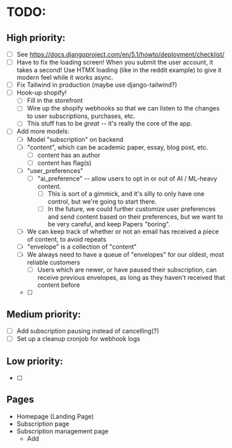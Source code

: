 # TODO:

## High priority:
- [ ] See https://docs.djangoproject.com/en/5.1/howto/deployment/checklist/
- [ ] Have to fix the loading screen! When you submit the user account, it takes a second! Use HTMX loading (like in the reddit example) to give it modern feel while it works async.
- [ ] Fix Tailwind in production (maybe use django-tailwind?)
- [ ] Hook-up shopify!
  - [ ] Fill in the storefront
  - [ ] Wire up the shopify webhooks so that we can listen to the changes to user subscriptions, purchases, etc.
  - [ ] This stuff has to be *great* -- it's really the core of the app.
- [ ] Add more models:
  - [ ] Model "subscription" on backend
  - [ ] "content", which can be academic paper, essay, blog post, etc.
    - [ ] content has an author
    - [ ] content has flag(s)
  - [ ] "user_preferences"
    - [ ] "ai_preference" -- allow users to opt in or out of AI / ML-heavy content.
      - [ ] This is sort of a gimmick, and it's silly to only have one control, but we're going to start there.
      - [ ] In the future, we could further customize user preferences and send content based on their preferences, but we want to be very careful, and keep Papers "boring".
  - [ ] We can keep track of whether or not an email has received a piece of content, to avoid repeats
  - [ ] "envelope" is a collection of "content"
  - [ ] We always need to have a queue of "envelopes" for our oldest, most reliable customers
    - [ ] Users which are newer, or have paused their subscription, can receive previous envelopes, as long as they haven't received that content before
  - [ ] 

## Medium priority:
- [ ] Add subscription pausing instead of cancelling(?)
- [ ] Set up a cleanup cronjob for webhook logs

## Low priority:
- [ ]


## Pages
- Homepage (Landing Page)
- Subscription page
- Subscription management page
  - Add
